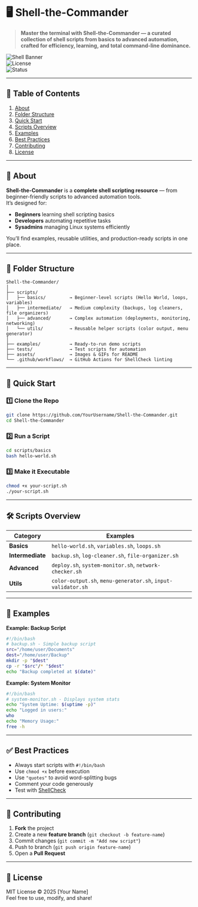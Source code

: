 # 🖥️ Shell-the-Commander

> **Master the terminal with Shell-the-Commander — a curated collection of shell scripts from basics to advanced automation, crafted for efficiency, learning, and total command-line dominance.**

![Shell Banner](https://img.shields.io/badge/Shell-Bash-blue?style=flat-square)  
![License](https://img.shields.io/badge/License-MIT-green?style=flat-square)  
![Status](https://img.shields.io/badge/Status-Active-success?style=flat-square)

---

## 📜 Table of Contents
1. [About](#-about)
2. [Folder Structure](#-folder-structure)
3. [Quick Start](#-quick-start)
4. [Scripts Overview](#-scripts-overview)
5. [Examples](#-examples)
6. [Best Practices](#-best-practices)
7. [Contributing](#-contributing)
8. [License](#-license)

---

## 📖 About

**Shell-the-Commander** is a **complete shell scripting resource** — from beginner-friendly scripts to advanced automation tools.  
It’s designed for:
- **Beginners** learning shell scripting basics
- **Developers** automating repetitive tasks
- **Sysadmins** managing Linux systems efficiently

You’ll find examples, reusable utilities, and production-ready scripts in one place.

---

## 📂 Folder Structure
```
Shell-the-Commander/
│
├── scripts/
│   ├── basics/         → Beginner-level scripts (Hello World, loops, variables)
│   ├── intermediate/   → Medium complexity (backups, log cleaners, file organizers)
│   ├── advanced/       → Complex automation (deployments, monitoring, networking)
│   └── utils/          → Reusable helper scripts (color output, menu generator)
│
├── examples/           → Ready-to-run demo scripts
├── tests/              → Test scripts for automation
├── assets/             → Images & GIFs for README
└── .github/workflows/  → GitHub Actions for ShellCheck linting
```

---

## 🚀 Quick Start

### 1️⃣ Clone the Repo
```bash
git clone https://github.com/YourUsername/Shell-the-Commander.git
cd Shell-the-Commander
```

### 2️⃣ Run a Script
```bash
cd scripts/basics
bash hello-world.sh
```

### 3️⃣ Make it Executable
```bash
chmod +x your-script.sh
./your-script.sh
```

---

## 🛠 Scripts Overview

| Category       | Examples                                                                 |
|----------------|--------------------------------------------------------------------------|
| **Basics**     | `hello-world.sh`, `variables.sh`, `loops.sh`                             |
| **Intermediate**| `backup.sh`, `log-cleaner.sh`, `file-organizer.sh`                      |
| **Advanced**   | `deploy.sh`, `system-monitor.sh`, `network-checker.sh`                   |
| **Utils**      | `color-output.sh`, `menu-generator.sh`, `input-validator.sh`             |

---

## 📌 Examples

**Example: Backup Script**
```bash
#!/bin/bash
# backup.sh - Simple backup script
src="/home/user/Documents"
dest="/home/user/Backup"
mkdir -p "$dest"
cp -r "$src"/* "$dest"
echo "Backup completed at $(date)"
```

**Example: System Monitor**
```bash
#!/bin/bash
# system-monitor.sh - Displays system stats
echo "System Uptime: $(uptime -p)"
echo "Logged in users:"
who
echo "Memory Usage:"
free -h
```

---

## ✅ Best Practices
- Always start scripts with `#!/bin/bash`
- Use `chmod +x` before execution
- Use `"quotes"` to avoid word-splitting bugs
- Comment your code generously
- Test with [ShellCheck](https://www.shellcheck.net/)

---

## 🤝 Contributing
1. **Fork** the project
2. Create a new **feature branch** (`git checkout -b feature-name`)
3. Commit changes (`git commit -m "Add new script"`)
4. Push to branch (`git push origin feature-name`)
5. Open a **Pull Request**

---

## 📜 License
MIT License © 2025 [Your Name]  
Feel free to use, modify, and share!
